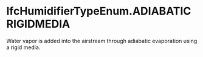 IfcHumidifierTypeEnum.ADIABATICRIGIDMEDIA
=========================================
Water vapor is added into the airstream through adiabatic evaporation using a
rigid media.



